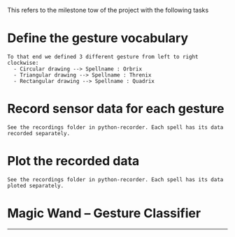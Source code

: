 This refers to the milestone tow of the project with the following tasks

# Define the gesture vocabulary

    To that end we defined 3 different gesture from left to right clockwise:
      - Circular drawing --> Spellname : Orbrix
      - Triangular drawing --> Spellname : Threnix
      - Rectangular drawing --> Spellname : Quadrix

# Record sensor data for each gesture

    See the recordings folder in python-recorder. Each spell has its data recorded separately.

# Plot the recorded data

    See the recordings folder in python-recorder. Each spell has its data ploted separately.

# Magic Wand – Gesture Classifier

---
